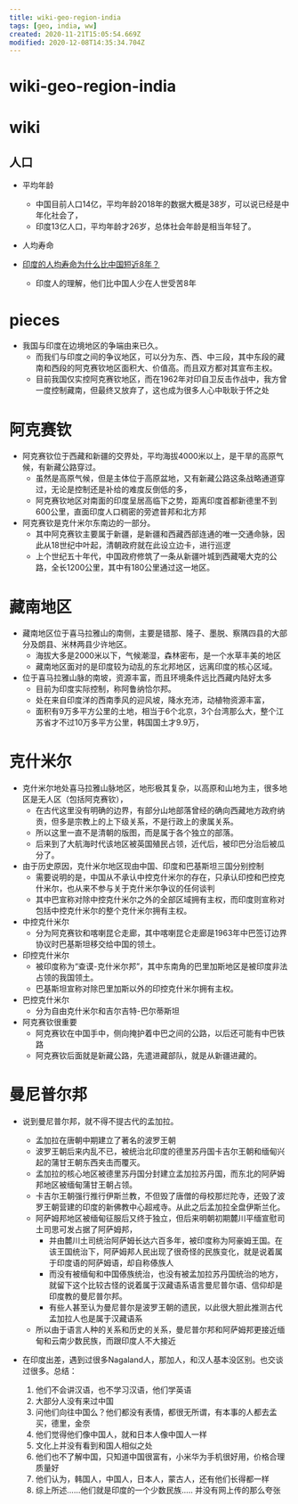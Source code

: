 ```yaml
---
title: wiki-geo-region-india
tags: [geo, india, ww]
created: 2020-11-21T15:05:54.669Z
modified: 2020-12-08T14:35:34.704Z
---
```


# wiki-geo-region-india

# wiki

## 人口

- 平均年龄
  - 中国目前人口14亿，平均年龄2018年的数据大概是38岁，可以说已经是中年化社会了，
  - 印度13亿人口，平均年龄才26岁，总体社会年龄是相当年轻了。

- 人均寿命
- [印度的人均寿命为什么比中国短近8年？](https://www.zhihu.com/question/28477219)
  - 印度人的理解，他们比中国人少在人世受苦8年

# pieces

- 我国与印度在边境地区的争端由来已久。
  - 而我们与印度之间的争议地区，可以分为东、西、中三段，其中东段的藏南和西段的阿克赛钦地区面积大、价值高。而且双方都对其宣布主权。
  - 目前我国仅实控阿克赛钦地区，而在1962年对印自卫反击作战中，我方曾一度控制藏南，但最终又放弃了，这也成为很多人心中耿耿于怀之处

# 阿克赛钦

- 阿克赛钦位于西藏和新疆的交界处，平均海拔4000米以上，是干旱的高原气候，有新藏公路穿过。
  - 虽然是高原气候，但是主体位于高原盆地，又有新藏公路这条战略通道穿过，无论是控制还是补给的难度反倒低的多，
  - 阿克赛钦地区对南面的印度呈居高临下之势，距离印度首都新德里不到600公里，直面印度人口稠密的旁遮普邦和北方邦
- 阿克赛钦是克什米尔东南边的一部分。
  - 其中阿克赛钦主要属于新疆，是新疆和西藏西部连通的唯一交通命脉，因此从18世纪中叶起，清朝政府就在此设立边卡，进行巡逻
  - 上个世纪五十年代，中国政府修筑了一条从新疆叶城到西藏噶大克的公路，全长1200公里，其中有180公里通过这一地区。

# 藏南地区

- 藏南地区位于喜马拉雅山的南侧，主要是错那、隆子、墨脱、察隅四县的大部分及朗县、米林两县少许地区。
  - 海拔大多是2000米以下，气候潮湿，森林密布，是一个水草丰美的地区
  - 藏南地区面对的是印度较为动乱的东北邦地区，远离印度的核心区域。
- 位于喜马拉雅山脉的南坡，资源丰富，而且环境条件远比西藏内陆好太多
  - 目前为印度实际控制，称阿鲁纳恰尔邦。
  - 处在来自印度洋的西南季风的迎风坡，降水充沛，动植物资源丰富，
  - 面积有9万多平方公里的土地，相当于6个北京，3个台湾那么大，整个江苏省才不过10万多平方公里，韩国国土才9.9万，

# 克什米尔

- 克什米尔地处喜马拉雅山脉地区，地形极其复杂，以高原和山地为主，很多地区是无人区（包括阿克赛钦），
  - 在古代这里没有明确的边界，有部分山地部落曾经的确向西藏地方政府纳贡，但多是宗教上的上下级关系，不是行政上的隶属关系。
  - 所以这里一直不是清朝的版图，而是属于各个独立的部落。
  - 后来到了大航海时代该地区被英国殖民占领，近代后，被印巴分治后被瓜分了。
- 由于历史原因，克什米尔地区现由中国、印度和巴基斯坦三国分别控制
  - 需要说明的是，中国从不承认中控克什米尔的存在，只承认印控和巴控克什米尔，也从来不参与关于克什米尔争议的任何谈判
  - 其中巴宣称对除中控克什米尔之外的全部区域拥有主权，而印度则宣称对包括中控克什米尔的整个克什米尔拥有主权。
- 中控克什米尔
  - 分为阿克赛钦和喀喇昆仑走廊，其中喀喇昆仑走廊是1963年中巴签订边界协议时巴基斯坦移交给中国的领土。
- 印控克什米尔
  - 被印度称为“查谟-克什米尔邦”，其中东南角的巴里加斯地区是被印度非法占领的我国领土。
  - 巴基斯坦宣称对除巴里加斯以外的印控克什米尔拥有主权。
- 巴控克什米尔
  - 分为自由克什米尔和吉尔吉特-巴尔蒂斯坦
- 阿克赛钦很重要
  - 阿克赛钦在中国手中，侧向掩护着中巴之间的公路，以后还可能有中巴铁路
  - 阿克赛钦后面就是新藏公路，先遣进藏部队，就是从新疆进藏的。

# 曼尼普尔邦

- 说到曼尼普尔邦，就不得不提古代的孟加拉。
  - 孟加拉在唐朝中期建立了著名的波罗王朝
  - 波罗王朝后来内乱不已，被统治北印度的德里苏丹国卡吉尔王朝和缅甸兴起的蒲甘王朝东西夹击而覆灭。
  - 孟加拉的核心地区被德里苏丹国分封建立孟加拉苏丹国，而东北的阿萨姆邦地区被缅甸蒲甘王朝占领。
  - 卡吉尔王朝强行推行伊斯兰教，不但毁了唐僧的母校那烂陀寺，还毁了波罗王朝营建的印度的新佛教中心超戒寺。从此之后孟加拉全盘伊斯兰化。
  - 阿萨姆邦地区被缅甸征服后又终于独立，但后来明朝初期麓川平缅宣慰司土司思可发占据了阿萨姆邦，
    - 并由麓川土司统治阿萨姆长达六百多年，被印度称为阿豪姆王国。在该王国统治下，阿萨姆邦人民出现了很奇怪的民族变化，就是说着属于印度语的阿萨姆语，却自称傣族人
    - 而没有被缅甸和中国傣族统治，也没有被孟加拉苏丹国统治的地方，就留下这个比较古怪的说着属于汉藏语系语言曼尼普尔语、信仰却是印度教的曼尼普尔邦。
    - 有些人甚至认为曼尼普尔是波罗王朝的遗民，以此很大胆此推测古代孟加拉人也是属于汉藏语系
  - 所以由于语言人种的关系和历史的关系，曼尼普尔邦和阿萨姆邦更接近缅甸和云南少数民族，而跟印度人不大接近

- 在印度出差，遇到过很多Nagaland人，那加人，和汉人基本没区别。也交谈过很多。总结：
  1. 他们不会讲汉语，也不学习汉语，他们学英语
  2. 大部分人没有来过中国
  3. 问他们向往中国么？他们都没有表情，都很无所谓，有本事的人都去孟买，德里，金奈
  4. 他们觉得他们像中国人，就和日本人像中国人一样
  5. 文化上并没有看到和国人相似之处
  6. 他们也不了解中国，只知道中国很富有，小米华为手机很好用，价格合理质量好
  7. 他们认为，韩国人，中国人，日本人，蒙古人，还有他们长得都一样
  8. 综上所述……他们就是印度的一个少数民族..... 并没有网上传的那么夸张
